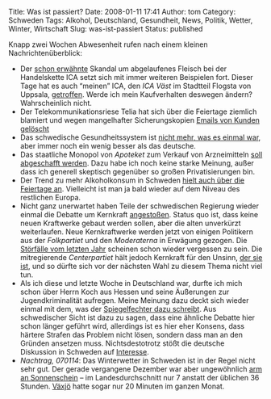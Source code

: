 Title: Was ist passiert?
Date: 2008-01-11 17:41
Author: tom
Category: Schweden
Tags: Alkohol, Deutschland, Gesundheit, News, Politik, Wetter, Winter, Wirtschaft
Slug: was-ist-passiert
Status: published

Knapp zwei Wochen Abwesenheit rufen nach einem kleinen
Nachrichtenüberblick:

-   Der [schon
    erwähnte](http://www.fiket.de/2007/12/08/gute-nachrichten/) Skandal
    um abgelaufenes Fleisch bei der Handelskette ICA setzt sich mit
    immer weiteren Beispielen fort. Dieser Tage hat es auch “meinen”
    ICA, den *ICA Väst* im Stadtteil Flogsta von Uppsala,
    [getroffen](http://www2.unt.se/avd/1,1786,MC=77-AV_ID=709636,00.html).
    Werde ich mein Kaufverhalten deswegen ändern? Wahrscheinlich nicht.
-   Der Telekommunikationsriese Telia hat sich über die Feiertage
    ziemlich blamiert und wegen mangelhafter Sicherungskopien [Emails
    von Kunden
    gelöscht](http://sr.se/cgi-bin/international/nyhetssidor/artikel.asp?nyheter=1&programid=2108&Artikel=1815998)
-   Das schwedische Gesundheitssystem ist [nicht mehr, was es einmal
    war](http://sr.se/cgi-bin/international/nyhetssidor/artikel.asp?nyheter=1&programid=2108&Artikel=1825776),
    aber immer noch ein wenig besser als das deutsche.
-   Das staatliche Monopol von *Apoteket* zum Verkauf von Arzneimitteln
    [soll abgeschafft
    werden](http://sr.se/cgi-bin/international/nyhetssidor/artikel.asp?nyheter=1&programid=2108&Artikel=1820772).
    Dazu habe ich noch keine starke Meinung, außer dass ich generell
    skeptisch gegenüber so großen Privatisierungen bin.
-   Der Trend zu mehr Alkoholkonsum in Schweden [hielt auch über die
    Feiertage
    an](http://sr.se/cgi-bin/international/nyhetssidor/artikel.asp?nyheter=1&programid=2108&Artikel=1818487).
    Vielleicht ist man ja bald wieder auf dem Niveau des restlichen
    Europa.
-   Nicht ganz unerwartet haben Teile der schwedischen Regierung wieder
    einmal die Debatte um Kernkraft
    [angestoßen](http://www.svd.se/nyheter/inrikes/artikel_761095.svd).
    Status quo ist, dass keine neuen Kraftwerke gebaut werden sollen,
    aber die alten unverkürzt weiterlaufen. Neue Kernkraftwerke werden
    jetzt von einigen Politikern aus der *Folkpartiet* und den
    *Moderaterna* in Erwägung gezogen. Die [Störfälle vom letzten
    Jahr](http://www.fiket.de/tag/Forsmark/) scheinen schon wieder
    vergessen zu sein. Die mitregierende *Centerpartiet* hält jedoch
    Kernkraft für den Unsinn, [der sie
    ist](http://www.zeit.de/2004/32/Kernenergie?page=all), und so dürfte
    sich vor der nächsten Wahl zu diesem Thema nicht viel tun.
-   Als ich diese und letzte Woche in Deutschland war, durfte ich mich
    schon über Herrn Koch aus Hessen und seine Äußerungen zur
    Jugendkriminalität aufregen. Meine Meinung dazu deckt sich wieder
    einmal mit dem, was der [Spiegelfechter dazu
    schreibt](http://www.spiegelfechter.com/wordpress/258/schweinchen-babe-kann%c2%b4s-nicht-lassen).
    Aus schwedischer Sicht ist dazu zu sagen, dass eine ähnliche Debatte
    hier schon länger geführt wird, allerdings ist es hier eher Konsens,
    dass härtere Strafen das Problem nicht lösen, sondern dass man an
    den Gründen ansetzen muss. Nichtsdestotrotz stößt die deutsche
    Diskussion in Schweden auf
    [Interesse](http://www.svd.se/nyheter/utrikes/artikel_761307.svd).
-   *Nachtrag, 070114*: Das Winterwetter in Schweden ist in der Regel
    nicht sehr gut. Der gerade vergangene Dezember war aber ungewöhnlich
    [arm an
    Sonnenschein](http://sr.se/cgi-bin/international/nyhetssidor/artikel.asp?nyheter=1&programid=2108&Artikel=1826740)
    – im Landesdurchschnitt nur 7 anstatt der üblichen 36 Stunden.
    [Växjö](http://de.wikipedia.org/wiki/V%C3%A4xj%C3%B6) hatte sogar
    nur 20 Minuten im ganzen Monat.


